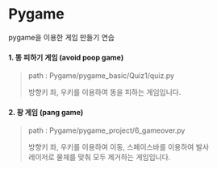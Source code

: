 # Pygame
pygame을 이용한 게임 만들기 연습


#### 1. 똥 피하기 게임 (avoid poop game)
> path : Pygame/pygame_basic/Quiz1/quiz.py   
>    
> 방향키 좌, 우키를 이용하여 똥을 피하는 게임입니다.
   
   
#### 2. 팡 게임 (pang game)
> path : Pygame/pygame_project/6_gameover.py 
>    
> 방향키 좌, 우키를 이용하여 이동, 스페이스바를 이용하여 발사   
> 레이저로 물체를 맞춰 모두 제거하는 게임입니다.
